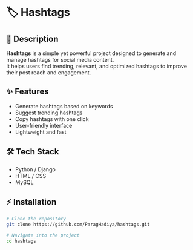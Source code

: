 # 🏷️ Hashtags

## 📌 Description
**Hashtags** is a simple yet powerful project designed to generate and manage hashtags for social media content.  
It helps users find trending, relevant, and optimized hashtags to improve their post reach and engagement.  

## ✨ Features
- Generate hashtags based on keywords  
- Suggest trending hashtags  
- Copy hashtags with one click  
- User-friendly interface  
- Lightweight and fast  

## 🛠️ Tech Stack
- Python / Django  
- HTML / CSS  
- MySQL  

## ⚡ Installation
```bash
# Clone the repository
git clone https://github.com/ParagHadiya/hashtags.git

# Navigate into the project
cd hashtags
